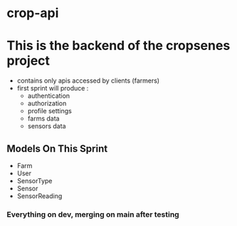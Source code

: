 # crop-api

# This is the backend of the cropsenes project
* contains only apis accessed by clients (farmers)
* first sprint will produce :
  - authentication
  - authorization
  - profile settings
  - farms data
  - sensors data


## Models On This Sprint

- Farm
- User
- SensorType
- Sensor
- SensorReading

### Everything on dev, merging on main after testing
